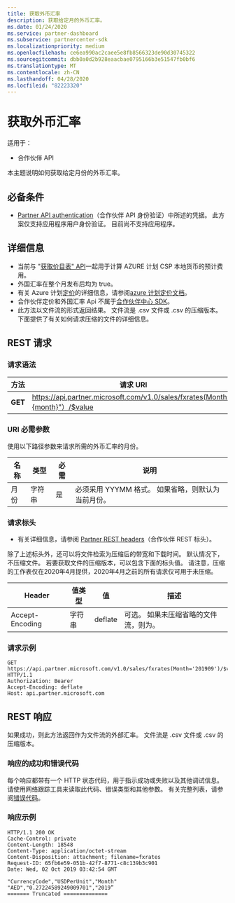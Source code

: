 ```yaml
---
title: 获取外币汇率
description: 获取给定月的外币汇率。
ms.date: 01/24/2020
ms.service: partner-dashboard
ms.subservice: partnercenter-sdk
ms.localizationpriority: medium
ms.openlocfilehash: ce6ea990ac2caee5e8fb8566323de90d30745322
ms.sourcegitcommit: dbb0a0d2b928eaacbae0795166b3e51547fb0bf6
ms.translationtype: MT
ms.contentlocale: zh-CN
ms.lasthandoff: 04/28/2020
ms.locfileid: "82223320"
---
```

# <a name="get-foreign-exchange-rates"></a>获取外币汇率

适用于：

- 合作伙伴 API

本主题说明如何获取给定月份的外币汇率。

## <a name="prerequisites"></a>必备条件

- [Partner API authentication](api-authentication.md)（合作伙伴 API 身份验证）中所述的凭据。 此方案仅支持应用程序用户身份验证。 目前尚不支持应用程序。


## <a name="details"></a>详细信息

- 当前与 "[获取价目表" API](get-a-price-sheet.md)一起用于计算 AZURE 计划 CSP 本地货币的预计费用。
- 外国汇率在整个月发布后均为 true。
- 有关 Azure 计划[定价](pricing.md)的详细信息，请参阅[azure 计划定价文档](https://docs.microsoft.com/partner-center/azure-plan-price-list)。
- 合作伙伴定价和外国汇率 Api 不属于[合作伙伴中心 SDK](https://docs.microsoft.com/partner-center/develop/get-started)。
- 此方法以文件流的形式返回结果。 文件流是 .csv 文件或 .csv 的压缩版本。 下面提供了有关如何请求压缩的文件的详细信息。

## <a name="rest-request"></a>REST 请求

### <a name="request-syntax"></a>请求语法

| 方法   | 请求 URI                                                                                                 |
|----------|-------------------------------------------------------------------------------------------------------------|
| **GET** | https://api.partner.microsoft.com/v1.0/sales/fxrates(Month="{month}"）/$value                                  |

### <a name="uri-required-parameters"></a>URI 必需参数

使用以下路径参数来请求所需的外币汇率的月份。

| 名称                   | 类型     | 必需 | 说明                                                     |
|------------------------|----------|----------|-----------------------------------------------------------------|
|月份                      | 字符串   | 是       | 必须采用 YYYMM 格式。 如果省略，则默认为当前月份。       |

### <a name="request-headers"></a>请求标头

- 有关详细信息，请参阅 [Partner REST headers](headers.md)（合作伙伴 REST 标头）。

除了上述标头外，还可以将文件检索为压缩后的带宽和下载时间。 默认情况下，不压缩文件。 若要获取文件的压缩版本，可以包含下面的标头值。 请注意，压缩的工作表仅在2020年4月提供，2020年4月之前的所有请求仅可用于未压缩。

| Header                   | 值类型     | 值 | 描述                                                     |
|------------------------|----------|----------|-----------------------------------------------------------------|
|Accept-Encoding| 字符串   | deflate| 可选。 如果未压缩省略的文件流，则为。       |

### <a name="request-example"></a>请求示例

```http
GET https://api.partner.microsoft.com/v1.0/sales/fxrates(Month='201909')/$value HTTP/1.1
Authorization: Bearer
Accept-Encoding: deflate
Host: api.partner.microsoft.com

```

## <a name="rest-response"></a>REST 响应

如果成功，则此方法返回作为文件流的外部汇率。 文件流是 .csv 文件或 .csv 的压缩版本。

### <a name="response-success-and-error-codes"></a>响应的成功和错误代码

每个响应都带有一个 HTTP 状态代码，用于指示成功或失败以及其他调试信息。 请使用网络跟踪工具来读取此代码、错误类型和其他参数。 有关完整列表，请参阅[错误代码](error-codes.md)。

### <a name="response-example"></a>响应示例

``` http
HTTP/1.1 200 OK
Cache-Control: private
Content-Length: 18548
Content-Type: application/octet-stream
Content-Disposition: attachment; filename=fxrates
Request-ID: 65fb6e59-051b-42f7-8771-c8c139b3c901
Date: Wed, 02 Oct 2019 03:42:54 GMT

"CurrencyCode","USDPerUnit","Month"
"AED","0.27224589249009701","2019”
======= Truncated ==============

```
